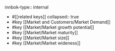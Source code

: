 innbok-type:: internal
- #[[related keys]]
collapsed:: true
- #key [[Market and Customers/Market Demand]]
- #key [[Market/Market growth potential]]
- #key [[Market/Market maturity]]
- #key [[Market/Market size]]
- #key [[Market/Market wideness]]




